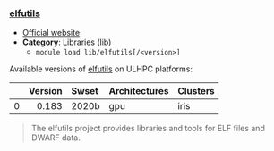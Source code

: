 ### [elfutils](https://elfutils.org/)

* [Official website](https://elfutils.org/)
* __Category__: Libraries (lib)
    -  `module load lib/elfutils[/<version>]`

Available versions of [elfutils](https://elfutils.org/) on ULHPC platforms:

|    |   Version | Swset   | Architectures   | Clusters   |
|---:|----------:|:--------|:----------------|:-----------|
|  0 |     0.183 | 2020b   | gpu             | iris       |

> The elfutils project provides libraries and tools for ELF files and DWARF data.
